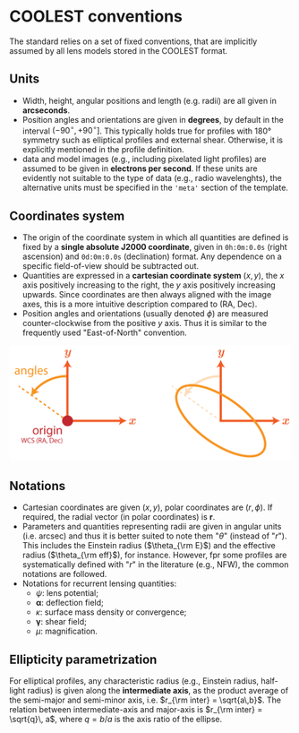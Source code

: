 # COOLEST conventions

The standard relies on a set of fixed conventions, that are implicitly assumed by all lens models stored in the COOLEST format.

## Units

- Width, height, angular positions and length (e.g. radii) are all given in **arcseconds**.
- Position angles and orientations are given in **degrees**, by default in the interval $(-90^\circ, +90^\circ]$. This typically holds true for profiles with 180° symmetry such as elliptical profiles and external shear. Otherwise, it is explicitly mentioned in the profile definition.
- data and model images (e.g., including pixelated light profiles) are assumed to be given in **electrons per second**. If these units are evidently not suitable to the type of data (e.g., radio wavelenghts), the alternative units must be specified in the `'meta'` section of the template.


## Coordinates system

- The origin of the coordinate system in which all quantities are defined is fixed by a **single absolute J2000 coordinate**, given in `0h:0m:0.0s` (right ascension) and `0d:0m:0.0s` (declination) format. Any dependence on a specific field-of-view should be subtracted out.
- Quantities are expressed in a **cartesian coordinate system** $(x, y)$, the $x$ axis positively increasing to the right, the $y$ axis positively increasing upwards. Since coordinates are then always aligned with the image axes, this is a more intuitive description compared to (RA, Dec).
- Position angles and orientations (usually denoted $\phi$) are measured counter-clockwise from the positive $y$ axis. Thus it is similar to the frequently used "East-of-North" convention.

<p class="centered">
    <img src="_static/coordinates.png" alt="drawing" width="600"/>
</p>


## Notations

- Cartesian coordinates are given $(x,y)$, polar coordinates are $(r,\phi)$. If required, the radial vector (in polar coordinates) is $\boldsymbol{r}$.
- Parameters and quantities representing radii are given in angular units (i.e. arcsec) and thus it is better suited to note them "$\theta$" (instead of "$r$"). This includes the Einstein radius ($\theta_{\rm E}$) and the effective radius ($\theta_{\rm eff}$), for instance. However, fpr some profiles are systematically defined with "$r$" in the literature (e.g., NFW), the common notations are followed.
- Notations for recurrent lensing quantities:
    - $\psi$: lens potential;
    - $\boldsymbol{\alpha}$: deflection field;
    - $\kappa$: surface mass density or convergence;
    - $\boldsymbol{\gamma}$: shear field;
    - $\mu$: magnification.


## Ellipticity parametrization

For elliptical profiles, any characteristic radius (e.g., Einstein radius, half-light radius) is given along the **intermediate axis**, as the product average of the semi-major and semi-minor axis, i.e. $r_{\rm inter} = \sqrt{a\,b}$. The relation between intermediate-axis and major-axis is $r_{\rm inter} = \sqrt{q}\, a$, where $q = b/a$ is the axis ratio of the ellipse.
